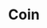 ---
path: /projects/coin
title: Coin
tech: [react, typescript, node.js, mongoDB]
description: Web-based financial management.
github: https://github.com/narendrasss/coin
client: Personal project
team: [Narendra S., Najla S.]
---